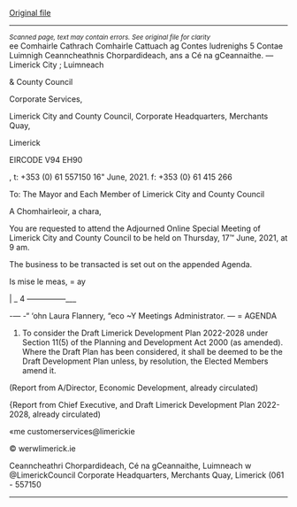 [Original file](https://www.limerick.ie/sites/default/files/media/documents/2021-06/00-agenda-adjourned-special-meeting-17.06.2021-2.pdf)

---
*<small>Scanned page, text may contain errors. See original file for clarity</small>*  
ee Comhairle Cathrach Comhairle Cattuach ag Contes ludrenighs
5 Contae Luimnigh Ceanncheathnis Chorpardideach,
ans a Cé na gCeannaithe.
— Limerick City ; Luimneach

& County Council

Corporate Services,

Limerick City and County Council,
Corporate Headquarters,
Merchants Quay,

Limerick

EIRCODE V94 EH90

, t: +353 (0) 61 557150
16" June, 2021. f: +353 (0} 61 415 266

To: The Mayor and Each Member of Limerick City and County Council

A Chomhairleoir, a chara,

You are requested to attend the Adjourned Online Special Meeting of Limerick City and
County Council to be held on Thursday, 17™ June, 2021, at 9 am.

The business to be transacted is set out on the appended Agenda.

Is mise le meas,
= ay

|
\_ 4 —————___

-— -“ ‘ohn
Laura Flannery, “eco ~Y
Meetings Administrator. — =
AGENDA

1. To consider the Draft Limerick Development Plan 2022-2028 under Section 11(5) of
the Planning and Development Act 2000 (as amended). Where the Draft Plan has
been considered, it shall be deemed to be the Draft Development Plan unless, by
resolution, the Elected Members amend it.

(Report from A/Director, Economic Development, already circulated)

{Report from Chief Executive, and Draft Limerick Development Plan
2022-2028, already circulated)

«me customerservices@limerickie

© werwlimerick.ie

Ceanncheathri Chorpardideach, Cé na gCeannaithe, Luimneach w @LimerickCouncil
Corporate Headquarters, Merchants Quay, Limerick (061 - 557150


---
